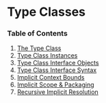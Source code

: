 <h1>Type Classes</h1>

<h3>Table of Contents</h3>

  1. [The Type Class](lesson2_1_classes.md)
  2. [Type Class Instances](lesson2_2_instances.md)
  2. [Type Class Interface Objects](lesson2_3_1_interface_objects.md)
  3. [Type Class Interface Syntax](lesson2_3_2_interface_syntax.md)
  4. [Implicit Context Bounds](lesson2_4_context_bounds.md)
  5. [Implicit Scope & Packaging](lesson2_5_implicit_scope_packaging.md)
  6. [Recursive Implicit Resolution](lesson2_6_recursive_implicit_resolution.md)